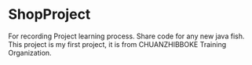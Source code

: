 # ShopProject
For recording Project learning process. Share code for any new java fish.
This project is my first project, it is from CHUANZHIBBOKE Training Organization.

